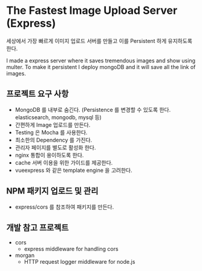 # The Fastest Image Upload Server (Express)

세상에서 가장 빠르게 이미지 업로드 서버를 만들고 이를 Persistent 하게 유지하도록 한다.

I made a express server where it saves tremendous images and show using multer. To make it persistent I deploy mongoDB and it will save all the link of images.

## 프로젝트 요구 사항

- MongoDB 를 내부로 숨긴다. (Persistence 를 변경할 수 있도록 한다. elasticsearch, mongodb, mysql 등)
- 간편하게 Image 업로드를 만든다.
- Testing 은 Mocha 를 사용한다.
- 최소한의 Dependency 를 가진다.
- 관리자 페이지를 별도로 활성화 한다.
- nginx 통합이 용이하도록 한다.
- cache 서버 이용을 위한 가이드를 제공한다.
- vueexpress 와 같은 template engine 을 고려한다.

## NPM 패키지 업로드 및 관리

- express/cors 를 참조하여 패키지를 만든다.

## 개발 참고 프로젝트

- cors
  - express middleware for handling cors
- morgan
  - HTTP request logger middleware for node.js

